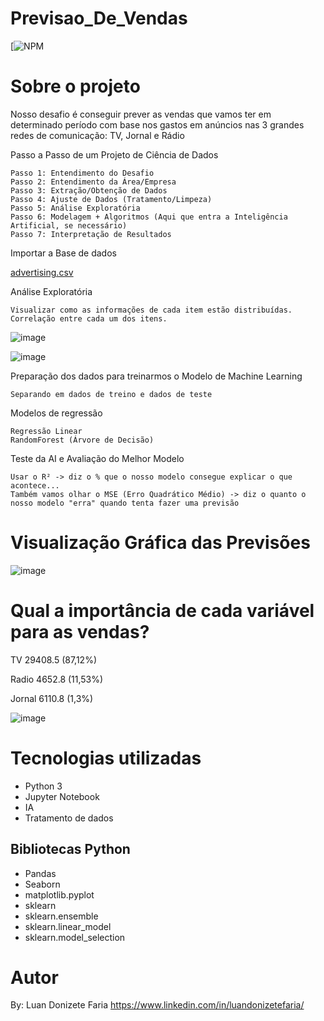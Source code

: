 # Previsao_De_Vendas
[![NPM](https://github.com/LuanFaria/Previsao_De_Vendas/blob/main/LICENSE)

# Sobre o projeto

Nosso desafio é conseguir prever as vendas que vamos ter em determinado período com base nos gastos em anúncios nas 3 grandes redes de comunicação: TV, Jornal e Rádio

Passo a Passo de um Projeto de Ciência de Dados

    Passo 1: Entendimento do Desafio
    Passo 2: Entendimento da Área/Empresa
    Passo 3: Extração/Obtenção de Dados
    Passo 4: Ajuste de Dados (Tratamento/Limpeza)
    Passo 5: Análise Exploratória
    Passo 6: Modelagem + Algoritmos (Aqui que entra a Inteligência Artificial, se necessário)
    Passo 7: Interpretação de Resultados

Importar a Base de dados

[advertising.csv](https://github.com/LuanFaria/Previsao_De_Vendas/files/6949114/advertising.csv)


Análise Exploratória

    Visualizar como as informações de cada item estão distribuídas.
    Correlação entre cada um dos itens.
    
    
![image](https://user-images.githubusercontent.com/85500922/128602702-4df7377f-02c6-447c-b7e0-5960b254a3ac.png)

![image](https://user-images.githubusercontent.com/85500922/128602707-de2cb33f-3eb4-455c-8238-d1fa634828fd.png)
    
    
Preparação dos dados para treinarmos o Modelo de Machine Learning

    Separando em dados de treino e dados de teste

Modelos de regressão

    Regressão Linear
    RandomForest (Árvore de Decisão)

Teste da AI e Avaliação do Melhor Modelo

    Usar o R² -> diz o % que o nosso modelo consegue explicar o que acontece...
    Também vamos olhar o MSE (Erro Quadrático Médio) -> diz o quanto o nosso modelo "erra" quando tenta fazer uma previsão


# Visualização Gráfica das Previsões

![image](https://user-images.githubusercontent.com/85500922/128603036-18d1c4da-d70a-4467-b3fa-25f385d6ae1a.png)


# Qual a importância de cada variável para as vendas?


TV        29408.5  (87,12%)

Radio      4652.8  (11,53%)

Jornal     6110.8  (1,3%)


![image](https://user-images.githubusercontent.com/85500922/128602734-52070b5a-cf35-44a5-8b1c-84a0f843bf55.png)




# Tecnologias utilizadas

- Python 3
- Jupyter Notebook
- IA
- Tratamento de dados


## Bibliotecas Python
- Pandas
- Seaborn
- matplotlib.pyplot
- sklearn
- sklearn.ensemble 
- sklearn.linear_model
- sklearn.model_selection

# Autor

By: Luan Donizete Faria
https://www.linkedin.com/in/luandonizetefaria/


